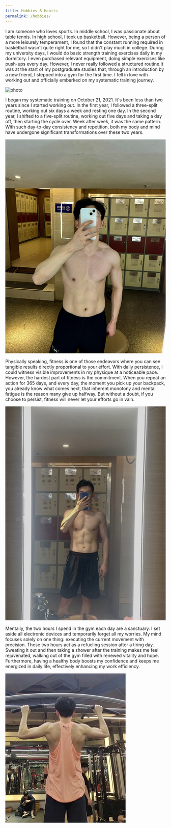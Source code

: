 ```yaml
---
title: Hobbies & Habits
permalink: /hobbies/
---
```

I am someone who loves sports. In middle school, I was passionate about table tennis. In high school, I took up basketball. However, being a person of a more leisurely temperament, I found that the constant running required in basketball wasn't quite right for me, so I didn't play much in college. During my university days, I would do basic strength training exercises daily in my dormitory. I even purchased relevant equipment, doing simple exercises like push-ups every day. However, I never really followed a structured routine.It was at the start of my postgraduate studies that, through an introduction by a new friend, I stepped into a gym for the first time. I fell in love with working out and officially embarked on my systematic training journey.

<img src="../images/1.png" alt="photo" width="200">

I began my systematic training on October 21, 2021. It's been less than two years since I started working out. In the first year, I followed a three-split routine, working out six days a week and resting one day. In the second year, I shifted to a five-split routine, working out five days and taking a day off, then starting the cycle over. Week after week, it was the same pattern. With such day-to-day consistency and repetition, both my body and mind have undergone significant transformations over these two years.

![photo](../images/2.jpg)

Physically speaking, fitness is one of those endeavors where you can see tangible results directly proportional to your effort. With daily persistence, I could witness visible improvements in my physique at a noticeable pace. However, the hardest part of fitness is the commitment. When you repeat an action for 365 days, and every day, the moment you pick up your backpack, you already know what comes next, that inherent monotony and mental fatigue is the reason many give up halfway. But without a doubt, if you choose to persist, fitness will never let your efforts go in vain.

![photo](../images/3.jpg)

Mentally, the two hours I spend in the gym each day are a sanctuary. I set aside all electronic devices and temporarily forget all my worries. My mind focuses solely on one thing: executing the current movement with precision. These two hours act as a refueling session after a tiring day. Sweating it out and then taking a shower after the training makes me feel rejuvenated, walking out of the gym filled with renewed vitality and hope. Furthermore, having a healthy body boosts my confidence and keeps me energized in daily life, effectively enhancing my work efficiency.

![photo](../images/4.jpg)

